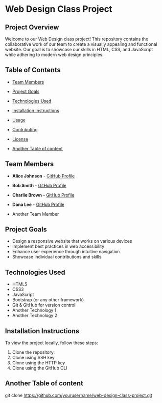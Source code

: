 # Web Design Class Project

## Project Overview
Welcome to our Web Design class project! This repository contains the collaborative work of our team to create a visually appealing and functional website. Our goal is to showcase our skills in HTML, CSS, and JavaScript while adhering to modern web design principles.

## Table of Contents
- [Team Members](#team-members)
- [Project Goals](#project-goals)
- [Technologies Used](#technologies-used)
- [Installation Instructions](#installation-instructions)
- [Usage](#usage)
- [Contributing](#contributing)
- [License](#license)

- [Another Table of content](#another-technology-used)

## Team Members
- **Alice Johnson** - [GitHub Profile](https://github.com/alicej)
- **Bob Smith** - [GitHub Profile](https://github.com/bobsmith)
- **Charlie Brown** - [GitHub Profile](https://github.com/charliebrown)
- **Dana Lee** - [GitHub Profile](https://github.com/danalee)

- Another Team Member

## Project Goals
- Design a responsive website that works on various devices
- Implement best practices in web accessibility
- Enhance user experience through intuitive navigation
- Showcase individual contributions and skills

## Technologies Used
- HTML5
- CSS3
- JavaScript
- Bootstrap (or any other framework)
- Git & GitHub for version control
- Another Technology 1
- Another Technology 2

## Installation Instructions
To view the project locally, follow these steps:

1. Clone the repository:
2. Clone using SSH key
3. Clone using the HTTP key
4. Clone using the GitHub CLI

## Another Table of content
   git clone https://github.com/yourusername/web-design-class-project.git
